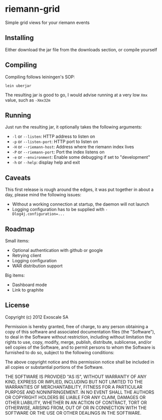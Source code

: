 # riemann-grid

Simple grid views for your riemann events

## Installing

Either download the jar file from the downloads section, or compile yourself

## Compiling

Compiling follows leiningen's SOP:

```
lein uberjar
```

The resulting jar is good to go, I would advise running at a very
low `Xmx` value, such as `-Xmx32m`

## Running

Just run the resulting jar, it optionally takes the
following arguments:

* `-l` or `--listen`: HTTP address to listen on
* `-p` or `--listen-port`: HTTP port to listen on
* `-H` or `--riemann-host`: Address where the riemann index lives
* `-P` or `--riemann-port`: Port the index listens on
* `-e` or `--environment`: Enable some debugging if set to "development"
* `-h` or `--help`: display help and exit

## Caveats

This first release is rough around the edges, it was 
put together in about a day, please mind the following
issues:

* Without a working connection at startup, the daemon will not launch
* Logging configuration has to be supplied with `-Dlog4j.configuration=...`

## Roadmap

Small items:

* Optional authentication with github or google
* Retrying client
* Logging configuration
* WAR distribution support

Big items:

* Dashboard mode
* Link to graphite

## License

Copyright (c) 2012 Exoscale SA

Permission is hereby granted, free of charge, to any person obtaining
a copy of this software and associated documentation files (the
"Software"), to deal in the Software without restriction, including
without limitation the rights to use, copy, modify, merge, publish,
distribute, sublicense, and/or sell copies of the Software, and to
permit persons to whom the Software is furnished to do so, subject to
the following conditions:

The above copyright notice and this permission notice shall be
included in all copies or substantial portions of the Software.

THE SOFTWARE IS PROVIDED "AS IS", WITHOUT WARRANTY OF ANY KIND,
EXPRESS OR IMPLIED, INCLUDING BUT NOT LIMITED TO THE WARRANTIES OF
MERCHANTABILITY, FITNESS FOR A PARTICULAR PURPOSE AND
NONINFRINGEMENT. IN NO EVENT SHALL THE AUTHORS OR COPYRIGHT HOLDERS BE
LIABLE FOR ANY CLAIM, DAMAGES OR OTHER LIABILITY, WHETHER IN AN ACTION
OF CONTRACT, TORT OR OTHERWISE, ARISING FROM, OUT OF OR IN CONNECTION
WITH THE SOFTWARE OR THE USE OR OTHER DEALINGS IN THE SOFTWARE.

